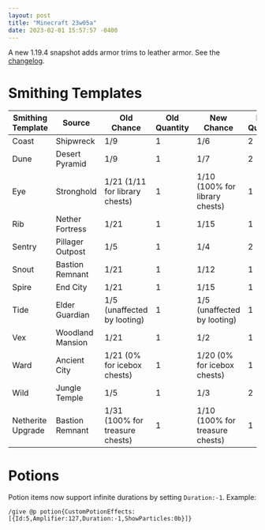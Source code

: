 ```yaml
---
layout: post
title: "Minecraft 23w05a"
date: 2023-02-01 15:57:57 -0400
---
```


A new 1.19.4 snapshot adds armor trims to leather armor. See the [changelog](https://www.minecraft.net/en-us/article/minecraft-snapshot-23w05a).

# Smithing Templates

| Smithing Template | Source           | Old Chance                      | Old Quantity | New Chance                      | New Quantity |
| ----------------- | ---------------- | ------------------------------- | ------------ | ------------------------------- | ------------ |
| Coast             | Shipwreck        | 1/9                             | 1            | 1/6                             | 2            |
| Dune              | Desert Pyramid   | 1/9                             | 1            | 1/7                             | 2            |
| Eye               | Stronghold       | 1/21 (1/11 for library chests)  | 1            | 1/10 (100% for library chests)  | 1            |
| Rib               | Nether Fortress  | 1/21                            | 1            | 1/15                            | 1            |
| Sentry            | Pillager Outpost | 1/5                             | 1            | 1/4                             | 2            |
| Snout             | Bastion Remnant  | 1/21                            | 1            | 1/12                            | 1            |
| Spire             | End City         | 1/21                            | 1            | 1/15                            | 1            |
| Tide              | Elder Guardian   | 1/5 (unaffected by looting)     | 1            | 1/5 (unaffected by looting)     | 1            |
| Vex               | Woodland Mansion | 1/21                            | 1            | 1/2                             | 1            |
| Ward              | Ancient City     | 1/21 (0% for icebox chests)     | 1            | 1/20 (0% for icebox chests)     | 1            |
| Wild              | Jungle Temple    | 1/5                             | 1            | 1/3                             | 2            |
| Netherite Upgrade | Bastion Remnant  | 1/31 (100% for treasure chests) | 1            | 1/10 (100% for treasure chests) | 1            |

# Potions

Potion items now support infinite durations by setting `Duration:-1`. Example:
```
/give @p potion{CustomPotionEffects:[{Id:5,Amplifier:127,Duration:-1,ShowParticles:0b}]}
```

